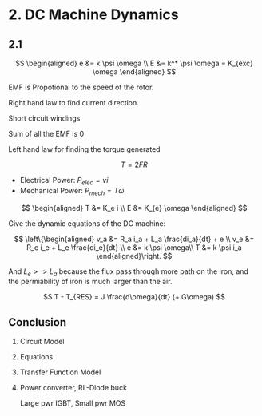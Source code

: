 # 2. DC Machine Dynamics
## 2.1 

$$
\begin{aligned}
e &= k \psi \omega \\
E &= k^* \psi \omega = K_{exc} \omega
\end{aligned}
$$

EMF is Propotional to the speed of the rotor.

Right hand law to find current direction.

Short circuit windings

Sum of all the EMF is 0

Left hand law for finding the torque generated

$$
T = 2FR
$$

* Electrical Power: $P_{elec} = vi$
* Mechanical Power: $P_{mech} = T \omega$

$$
\begin{aligned}
T &= K_e i \\
E &= K_{e} \omega
\end{aligned}
$$

Give the dynamic equations of the DC machine:

$$
\left\{\begin{aligned}
v_a &= R_a i_a + L_a \frac{di_a}{dt} + e \\
v_e &= R_e i_e + L_e \frac{di_e}{dt} \\
e &= k \psi \omega\\
T &= k \psi i_a
\end{aligned}\right.
$$

And $L_e >> L_a$ because the flux pass through more path on the iron, and the permiability of iron is much larger than the air.

$$
T - T_{RES} = J \frac{d\omega}{dt} (+ G\omega)
$$

## Conclusion
1. Circuit Model
2. Equations
3. Transfer Function Model
4. Power converter, RL-Diode buck

    Large pwr IGBT, Small pwr MOS